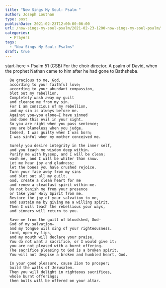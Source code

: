 ```yaml
---
title: "Now Sings My Soul: Psalm "
author: Joseph Louthan
type: post
publishDate: 2021-02-23T12:00:00-06:00
url: /now-sings-my-soul-psalm/2021-02-23-1200-now-sings-my-soul-psalm/
categories:
  - Prayers
tags:
  - "Now Sings My Soul: Psalms"
draft: true
---
```

<div style="font-variant: small-caps;">

</div>
    start-here
> Psalm 51 (CSB)
For the choir director. A psalm of David, when the prophet Nathan came to him after he had gone to Bathsheba. 

      Be gracious to me, God, 
      according to your faithful love; 
      according to your abundant compassion, 
      blot out my rebellion. 
      Completely wash away my guilt 
      and cleanse me from my sin. 
      For I am conscious of my rebellion, 
      and my sin is always before me. 
      Against you—you alone—I have sinned 
      and done this evil in your sight. 
      So you are right when you pass sentence; 
      you are blameless when you judge. 
      Indeed, I was guilty when I was born; 
      I was sinful when my mother conceived me. 

      Surely you desire integrity in the inner self, 
      and you teach me wisdom deep within. 
      Purify me with hyssop, and I will be clean; 
      wash me, and I will be whiter than snow. 
      Let me hear joy and gladness; 
      let the bones you have crushed rejoice. 
      Turn your face away from my sins 
      and blot out all my guilt. 
      God, create a clean heart for me 
      and renew a steadfast spirit within me. 
      Do not banish me from your presence 
      or take your Holy Spirit from me. 
      Restore the joy of your salvation to me, 
      and sustain me by giving me a willing spirit. 
      Then I will teach the rebellious your ways, 
      and sinners will return to you. 

      Save me from the guilt of bloodshed, God—
      God of my salvation—
      and my tongue will sing of your righteousness. 
      Lord, open my lips, 
      and my mouth will declare your praise. 
      You do not want a sacrifice, or I would give it; 
      you are not pleased with a burnt offering. 
      The sacrifice pleasing to God is a broken spirit. 
      You will not despise a broken and humbled heart, God. 

      In your good pleasure, cause Zion to prosper; 
      build the walls of Jerusalem. 
      Then you will delight in righteous sacrifices, 
      whole burnt offerings; 
      then bulls will be offered on your altar.

